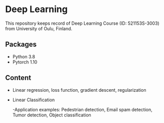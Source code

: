 # Deep Learning

This repository keeps record of Deep Learning Course (ID: 521153S-3003) from University of Oulu, Finland.

## Packages

- Python 3.8
- Pytorch 1.10

## Content

- Linear regression, loss function, gradient descent, regularization

- Linear Classification 

  -Application examples: Pedestrian detection, Email spam detection, Tumor detection, Object classification

